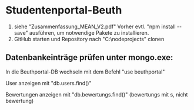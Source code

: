 # Studentenportal-Beuth
1) siehe "Zusammenfassung_MEAN_V2.pdf"
    Vorher evtl. "npm install --save" ausführen, um notwendige Pakete zu installieren.
2) GitHub starten und Repository nach "C:\nodeprojects\" clonen

## Datenbankeinträge prüfen unter mongo.exe:

In die Beuthportal-DB wechseln mit dem Befehl "use beuthportal"

User anzeigen mit "db.users.find()"

Bewertungen anzeigen mit "db.bewertungs.find()" (bewertungs mit s, nicht bewertung)
